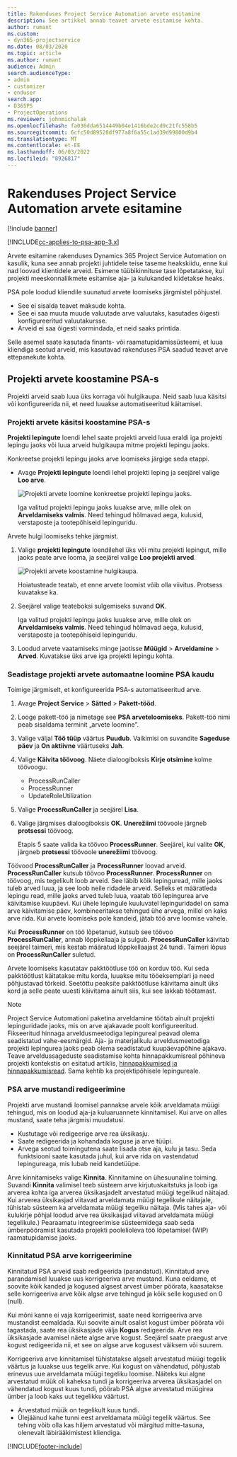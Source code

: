 ```yaml
---
title: Rakenduses Project Service Automation arvete esitamine
description: See artikkel annab teavet arvete esitamise kohta.
author: rumant
ms.custom:
- dyn365-projectservice
ms.date: 08/03/2020
ms.topic: article
ms.author: rumant
audience: Admin
search.audienceType:
- admin
- customizer
- enduser
search.app:
- D365PS
- ProjectOperations
ms.reviewer: johnmichalak
ms.openlocfilehash: fa036dda6514449b04e1416bde2cd9c21fc558b5
ms.sourcegitcommit: 6cfc50d89528df977a8f6a55c1ad39d99800d9b4
ms.translationtype: MT
ms.contentlocale: et-EE
ms.lasthandoff: 06/03/2022
ms.locfileid: "8926817"
---
```

# <a name="invoicing-in-project-service-automation"></a>Rakenduses Project Service Automation arvete esitamine

[!include [banner](../includes/psa-now-project-operations.md)]

[!INCLUDE[cc-applies-to-psa-app-3.x](../includes/cc-applies-to-psa-app-3x.md)]

Arvete esitamine rakenduses Dynamics 365 Project Service Automation on kasulik, kuna see annab projekti juhtidele teise taseme heakskiidu, enne kui nad loovad klientidele arveid. Esimene tüübikinnituse tase lõpetatakse, kui projekti meeskonnaliikmete esitamise aja- ja kulukanded kiidetakse heaks.

PSA pole loodud kliendile suunatud arvete loomiseks järgmistel põhjustel.

- See ei sisalda teavet maksude kohta.
- See ei saa muuta muude valuutade arve valuutaks, kasutades õigesti konfigureeritud valuutakursse.
- Arveid ei saa õigesti vormindada, et neid saaks printida.

Selle asemel saate kasutada finants- või raamatupidamissüsteemi, et luua kliendiga seotud arveid, mis kasutavad rakenduses PSA saadud teavet arve ettepanekute kohta.

## <a name="creating-project-invoices-in-psa"></a>Projekti arvete koostamine PSA-s

Projekti arveid saab luua üks korraga või hulgikaupa. Neid saab luua käsitsi või konfigureerida nii, et need luuakse automatiseeritud käitamisel.

### <a name="manually-create-project-invoices-in-psa"></a>Projekti arvete käsitsi koostamine PSA-s

**Projekti lepingute** loendi lehel saate projekti arveid luua eraldi iga projekti lepingu jaoks või luua arveid hulgikaupa mitme projekti lepingu jaoks.

Konkreetse projekti lepingu jaoks arve loomiseks järgige seda etappi.

- Avage **Projekti lepingute** loendi lehel projekti leping ja seejärel valige **Loo arve**.

    ![Projekti arvete loomine konkreetse projekti lepingu jaoks.](media/CreateProjectInvoicesOneByOne.png)

    Iga valitud projekti lepingu jaoks luuakse arve, mille olek on **Arveldamiseks valmis**. Need tehingud hõlmavad aega, kulusid, verstaposte ja tootepõhiseid lepinguridu.

Arvete hulgi loomiseks tehke järgmist.

1. Valige **projekti lepingute** loendilehel üks või mitu projekti lepingut, mille jaoks peate arve looma, ja seejärel valige **Loo projekti arved**.

    ![Projekti arvete koostamine hulgikaupa.](media/CreateProjectInvoicesBulk.png)

    Hoiatusteade teatab, et enne arvete loomist võib olla viivitus. Protsess kuvatakse ka.

2. Seejärel valige teateboksi sulgemiseks suvand **OK**.

    Iga valitud projekti lepingu jaoks luuakse arve, mille olek on **Arveldamiseks valmis**. Need tehingud hõlmavad aega, kulusid, verstaposte ja tootepõhiseid lepinguridu.

3. Loodud arvete vaatamiseks minge jaotisse **Müügid** \> **Arveldamine** \> **Arved**. Kuvatakse üks arve iga projekti lepingu kohta.

### <a name="set-up-automated-creation-of-project-invoices-in-psa"></a>Seadistage projekti arvete automaatne loomine PSA kaudu

Toimige järgmiselt, et konfigureerida PSA-s automatiseeritud arve.

1. Avage **Project Service** \> **Sätted** \> **Pakett-tööd**.
2. Looge pakett-töö ja nimetage see **PSA arveteloomiseks**. Pakett-töö nimi peab sisaldama terminit „arvete loomine”.
3. Valige väljal **Töö tüüp** väärtus **Puudub**. Vaikimisi on suvandite **Sageduse päev** ja **On aktiivne** väärtuseks **Jah**.
4. Valige **Käivita töövoog**. Näete dialoogiboksis **Kirje otsimine** kolme töövoogu.

    - ProcessRunCaller
    - ProcessRunner
    - UpdateRoleUtilization

5. Valige **ProcessRunCaller** ja seejärel **Lisa**.
6. Valige järgmises dialoogiboksis **OK**. **Unerežiimi** töövoole järgneb **protsessi** töövoog.

    Etapis 5 saate valida ka töövoo **ProcessRunner**. Seejärel, kui valite **OK**, järgneb **protsessi** töövoole **unerežiimi** töövoog.

Töövood **ProcessRunCaller** ja **ProcessRunner** loovad arveid. **ProcessRunCaller** kutsub töövoo **ProcessRunner**. **ProcessRunner** on töövoog, mis tegelikult loob arveid. See läbib kõik lepinguread, mille jaoks tuleb arved luua, ja see loob neile ridadele arveid. Selleks et määratleda lepingu read, mille jaoks arved tuleb luua, vaatab töö lepingurea arve käivitamise kuupäevi. Kui ühele lepingule kuuluvatel lepinguridadel on sama arve käivitamise päev, kombineeritakse tehingud ühe arvega, millel on kaks arve rida. Kui arvete loomiseks pole kandeid, jätab töö arve loomise vahele.

Kui **ProcessRunner** on töö lõpetanud, kutsub see töövoo **ProcessRunCaller**, annab lõppkellaaja ja sulgub. **ProcessRunCaller** käivitab seejärel taimeri, mis kestab määratud lõppkellaajast 24 tundi. Taimeri lõpus on **ProcessRunCaller** suletud.

Arvete loomiseks kasutatav pakktöötluse töö on korduv töö. Kui seda pakktöötlust käitatakse mitu korda, luuakse mitu tööeksemplari ja need põhjustavad tõrkeid. Seetõttu peaksite pakktöötluse käivitama ainult üks kord ja selle peate uuesti käivitama ainult siis, kui see lakkab töötamast.

> [!NOTE]
> Project Service Automationi paketina arveldamine töötab ainult projekti lepinguridade jaoks, mis on arve ajakavade poolt konfigureeritud. Fikseeritud hinnaga arveldusmeetodiga lepingureal peavad olema seadistatud vahe-eesmärgid. Aja- ja materjalikulu arveldusmeetodiga projekti lepingurea jaoks peab olema seadistatud kuupäevapõhine ajakava. Teave arveldussageduste seadistamise kohta hinnapakkumisreal põhineva projekti kontekstis on esitatud artiklis, [hinnapakkumised ja hinnapakkumisread](basic-quote-lines.md#invoice-schedule). Sama kehtib ka projektipõhisele lepingureale.      
 
### <a name="edit-a-draft-psa-invoice"></a>PSA arve mustandi redigeerimine

Projekti arve mustandi loomisel pannakse arvele kõik arveldamata müügi tehingud, mis on loodud aja-ja kuluaruannete kinnitamisel. Kui arve on alles mustand, saate teha järgmisi muudatusi.

- Kustutage või redigeerige arve rea üksikasju.
- Saate redigeerida ja kohandada koguse ja arve tüüpi.
- Arvega seotud toimingutena saate lisada otse aja, kulu ja tasu. Seda funktsiooni saate kasutada juhul, kui arve rida on vastendatud lepingureaga, mis lubab neid kandetüüpe.

Arve kinnitamiseks valige **Kinnita**. Kinnitamine on ühesuunaline toiming. Suvandi **Kinnita** valimisel teeb süsteem arve kirjutuskaitstuks ja loob iga arverea kohta iga arverea üksikasjadelt arvestatud müügi tegelikud näitajad. Kui arverea üksikasjad viitavad arveldamata müügi tegelikule näitajale, tühistab süsteem ka arveldamata müügi tegeliku näitaja. (Mis tahes aja- või kulukirje põhjal loodud arve rea üksikasjad viitavad arveldamata müügi tegelikule.) Pearaamatu integreerimise süsteemidega saab seda ümberpööramist kasutada projekti poolelioleva töö lõpetamisel (WIP) raamatupidamise jaoks.

### <a name="correct-a-confirmed-psa-invoice"></a>Kinnitatud PSA arve korrigeerimine

Kinnitatud PSA arveid saab redigeerida (parandatud). Kinnitatud arve parandamisel luuakse uus korrigeeriva arve mustand. Kuna eeldame, et soovite kõik kanded ja kogused algsest arvest ümber pöörata, kaasatakse selle korrigeeriva arve kõik algse arve tehingud ja kõik selle kogused on 0 (null).

Kui mõni kanne ei vaja korrigeerimist, saate need korrigeeriva arve mustandist eemaldada. Kui soovite ainult osalist kogust ümber pöörata või tagastada, saate rea üksikasjade välja **Kogus** redigeerida. Arve rea üksikasjade avamisel näete algse arve kogust. Seejärel saate praegust arve kogust redigeerida nii, et see on algse arve kogusest väiksem või suurem.

Korrigeeriva arve kinnitamisel tühistatakse algselt arvestatud müügi tegelik väärtus ja luuakse uus tegelik arve. Kui kogust on vähendatud, põhjustab erinevus uue arveldamata müügi tegeliku loomise. Näiteks kui algne arvestatud müük oli kaheksa tundi ja korrigeeriva arverea üksikasjadel on vähendatud kogust kuus tundi, pöörab PSA algse arvestatud müügirea ümber ja loob kaks uut tegelikku väärtust.

- Arvestatud müük on tegelikult kuus tundi.
- Ülejäänud kahe tunni eest arveldamata müügi tegelik väärtus. See tehing võib olla kas hiljem arvestatud või märgitud mitte-tasuna, olenevalt läbirääkimistest kliendiga.


[!INCLUDE[footer-include](../includes/footer-banner.md)]

